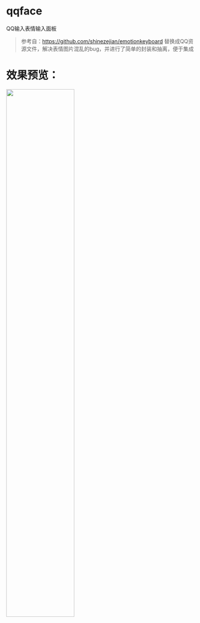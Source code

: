 # qqface
QQ输入表情输入面板

>参考自：https://github.com/shinezejian/emotionkeyboard
>替换成QQ资源文件，解决表情图片混乱的bug，并进行了简单的封装和抽离，便于集成

# 效果预览：
<img src="http://omdiy54c9.bkt.clouddn.com/image/jpg/github/qqface_preview_1WechatIMG1.jpeg" width="60%">